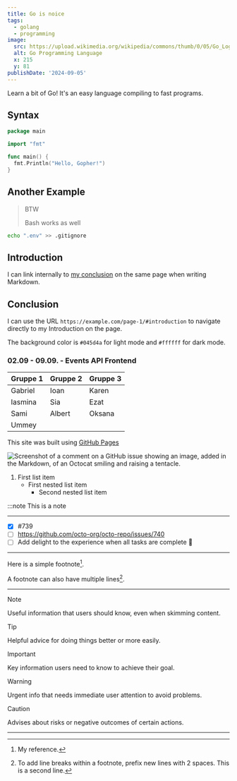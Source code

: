 ```yaml
---
title: Go is noice
tags:
  - golang
  - programming
image:
  src: https://upload.wikimedia.org/wikipedia/commons/thumb/0/05/Go_Logo_Blue.svg/215px-Go_Logo_Blue.svg.png
  alt: Go Programming Language
  x: 215
  y: 81
publishDate: '2024-09-05'
---
```


Learn a bit of Go! It's an easy language compiling to fast programs.

## Syntax

```go title="main.go"
package main

import "fmt"

func main() {
  fmt.Println("Hello, Gopher!")
}
```

## Another Example

> BTW
>
> Bash works as well

```bash
echo ".env" >> .gitignore
```

## Introduction

I can link internally to [my conclusion](#conclusion) on the same page when writing Markdown.

## Conclusion

I can use the URL `https://example.com/page-1/#introduction` to navigate directly to my Introduction on the page.

The background color is `#045d4a` for light mode and `#ffffff` for dark mode.

### 02.09 - 09.09. - Events API Frontend

| Gruppe 1 | Gruppe 2 | Gruppe 3 |
| -------- | -------- | -------- |
| Gabriel  | Ioan     | Karen    |
| Iasmina  | Sia      | Ezat     |
| Sami     | Albert   | Oksana   |
| Ummey    |          |          |

This site was built using [GitHub Pages](https://pages.github.com/)

![Screenshot of a comment on a GitHub issue showing an image, added in the Markdown, of an Octocat smiling and raising a tentacle.](https://myoctocat.com/assets/images/base-octocat.svg)

1. First list item
   - First nested list item
     - Second nested list item

:::note
This is a note

---

- [x] #739
- [ ] https://github.com/octo-org/octo-repo/issues/740
- [ ] Add delight to the experience when all tasks are complete :tada:

---

Here is a simple footnote[^1].

A footnote can also have multiple lines[^2].

---

<!-- This content will not appear in the rendered Markdown -->

> [!NOTE]
> Useful information that users should know, even when skimming content.

> [!TIP]
> Helpful advice for doing things better or more easily.

> [!IMPORTANT]
> Key information users need to know to achieve their goal.

> [!WARNING]
> Urgent info that needs immediate user attention to avoid problems.

> [!CAUTION]
> Advises about risks or negative outcomes of certain actions.

---

[^1]: My reference.
[^2]:
    To add line breaks within a footnote, prefix new lines with 2 spaces.
    This is a second line.
